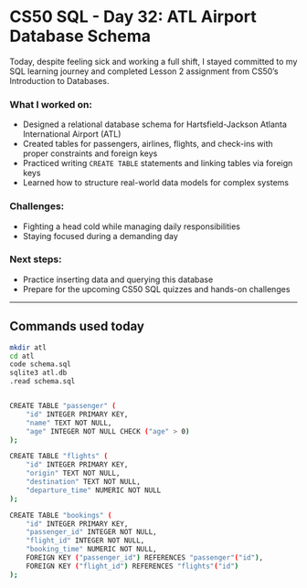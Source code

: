 # CS50 SQL - Day 32: ATL Airport Database Schema

Today, despite feeling sick and working a full shift, I stayed committed to my SQL learning journey and completed Lesson 2 assignment from CS50’s Introduction to Databases.

### What I worked on:
- Designed a relational database schema for Hartsfield-Jackson Atlanta International Airport (ATL)
- Created tables for passengers, airlines, flights, and check-ins with proper constraints and foreign keys
- Practiced writing `CREATE TABLE` statements and linking tables via foreign keys
- Learned how to structure real-world data models for complex systems

### Challenges:
- Fighting a head cold while managing daily responsibilities
- Staying focused during a demanding day

### Next steps:
- Practice inserting data and querying this database
- Prepare for the upcoming CS50 SQL quizzes and hands-on challenges

---

## Commands used today

```bash
mkdir atl
cd atl
code schema.sql
sqlite3 atl.db
.read schema.sql


CREATE TABLE "passenger" (
    "id" INTEGER PRIMARY KEY,
    "name" TEXT NOT NULL,
    "age" INTEGER NOT NULL CHECK ("age" > 0)
);

CREATE TABLE "flights" (
    "id" INTEGER PRIMARY KEY,
    "origin" TEXT NOT NULL,
    "destination" TEXT NOT NULL,
    "departure_time" NUMERIC NOT NULL
);

CREATE TABLE "bookings" (
    "id" INTEGER PRIMARY KEY,
    "passenger_id" INTEGER NOT NULL,
    "flight_id" INTEGER NOT NULL,
    "booking_time" NUMERIC NOT NULL,
    FOREIGN KEY ("passenger_id") REFERENCES "passenger"("id"),
    FOREIGN KEY ("flight_id") REFERENCES "flights"("id")
);
